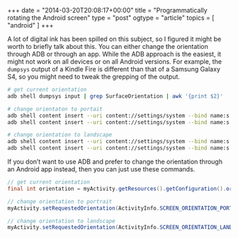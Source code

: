 +++
date = "2014-03-20T20:08:17+00:00"
title = "Programmatically rotating the Android screen"
type = "post"
ogtype = "article"
topics = [ "android" ]
+++

A lot of digital ink has been spilled on this subject, so I figured it might be worth to briefly talk about this. You can either change the orientation through ADB or through an app. While the ADB approach is the easiest, it might not work on all devices or on all Android versions. For example, the `dumpsys` output of a Kindle Fire is different than that of a Samsung Galaxy S4, so you might need to tweak the grepping of the output.

```bash
# get current orientation
adb shell dumpsys input | grep SurfaceOrientation | awk '{print $2}'

# change orientaton to portait
adb shell content insert --uri content://settings/system --bind name:s:accelerometer_rotation --bind value:i:0
adb shell content insert --uri content://settings/system --bind name:s:user_rotation --bind value:i:0

# change orientation to landscape
adb shell content insert --uri content://settings/system --bind name:s:accelerometer_rotation --bind value:i:0
adb shell content insert --uri content://settings/system --bind name:s:user_rotation --bind value:i:1
```

If you don’t want to use ADB and prefer to change the orientation through an Android app instead, then you can just use these commands.

```java
// get current orientation
final int orientation = myActivity.getResources().getConfiguration().orientation;

// change orientation to portrait
myActivity.setRequestedOrientation(ActivityInfo.SCREEN_ORIENTATION_PORTRAIT);

// change orientation to landscape
myActivity.setRequestedOrientation(ActivityInfo.SCREEN_ORIENTATION_LANDSCAPE);
```
